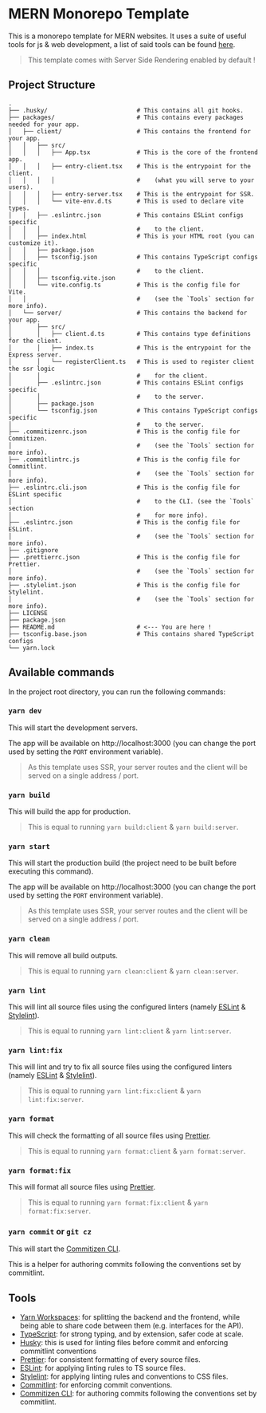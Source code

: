 # MERN Monorepo Template

This is a monorepo template for MERN websites. It uses a suite of useful tools for js & web development, a list of said tools can be found [here](#tools).

> This template comes with Server Side Rendering enabled by default !

## Project Structure

```
.
├── .husky/                         # This contains all git hooks.
├── packages/                       # This contains every packages needed for your app.
│   ├── client/                     # This contains the frontend for your app.
│   │   ├── src/
│   │   │   ├── App.tsx             # This is the core of the frontend app.
│   │   │   ├── entry-client.tsx    # This is the entrypoint for the client.
│   │   │   │                       #    (what you will serve to your users).
│   │   │   ├── entry-server.tsx    # This is the entrypoint for SSR.
│   │   │   └── vite-env.d.ts       # This is used to declare vite types.
│   │   ├── .eslintrc.json          # This contains ESLint configs specific
│   │   │                           #    to the client.
│   │   ├── index.html              # This is your HTML root (you can customize it).
│   │   ├── package.json
│   │   ├── tsconfig.json           # This contains TypeScript configs specific
│   │   │                           #    to the client.
│   │   ├── tsconfig.vite.json
│   │   └── vite.config.ts          # This is the config file for Vite.
│   │                               #    (see the `Tools` section for more info).
│   └── server/                     # This contains the backend for your app.
│       ├── src/
│       │   ├── client.d.ts         # This contains type definitions for the client.
│       │   ├── index.ts            # This is the entrypoint for the Express server.
│       │   └── registerClient.ts   # This is used to register client the ssr logic
│       │                           #    for the client.
│       ├── .eslintrc.json          # This contains ESLint configs specific
│       │                           #    to the server.
│       ├── package.json
│       └── tsconfig.json           # This contains TypeScript configs specific
│                                   #    to the server.
├── .commitizenrc.json              # This is the config file for Commitizen.
│                                   #    (see the `Tools` section for more info).
├── .commitlintrc.js                # This is the config file for Commitlint.
│                                   #    (see the `Tools` section for more info).
├── .eslintrc.cli.json              # This is the config file for ESLint specific
│                                   #    to the CLI. (see the `Tools` section
│                                   #    for more info).
├── .eslintrc.json                  # This is the config file for ESLint.
│                                   #    (see the `Tools` section for more info).
├── .gitignore
├── .prettierrc.json                # This is the config file for Prettier.
│                                   #    (see the `Tools` section for more info).
├── .stylelint.json                 # This is the config file for Stylelint.
│                                   #    (see the `Tools` section for more info).
├── LICENSE
├── package.json
├── README.md                       # <--- You are here !
├── tsconfig.base.json              # This contains shared TypeScript configs
└── yarn.lock
```

## Available commands

In the project root directory, you can run the following commands:

### `yarn dev`

This will start the development servers.

The app will be available on http://localhost:3000 (you can change the port used by setting the `PORT` environment variable).

> As this template uses SSR, your server routes and the client will be served on a single address / port.

### `yarn build`

This will build the app for production.

> This is equal to running `yarn build:client` & `yarn build:server`.

### `yarn start`

This will start the production build (the project need to be built before executing this command).

The app will be available on http://localhost:3000 (you can change the port used by setting the `PORT` environment variable).

> As this template uses SSR, your server routes and the client will be served on a single address / port.

### `yarn clean`

This will remove all build outputs.

> This is equal to running `yarn clean:client` & `yarn clean:server`.

### `yarn lint`

This will lint all source files using the configured linters (namely [ESLint](https://eslint.org/) & [Stylelint](https://stylelint.io/)).

> This is equal to running `yarn lint:client` & `yarn lint:server`.

### `yarn lint:fix`

This will lint and try to fix all source files using the configured linters (namely [ESLint](https://eslint.org/) & [Stylelint](https://stylelint.io/)).

> This is equal to running `yarn lint:fix:client` & `yarn lint:fix:server`.

### `yarn format`

This will check the formatting of all source files using [Prettier](https://prettier.io/).

> This is equal to running `yarn format:client` & `yarn format:server`.

### `yarn format:fix`

This will format all source files using [Prettier](https://prettier.io/).

> This is equal to running `yarn format:fix:client` & `yarn format:fix:server`.

### `yarn commit` or `git cz`

This will start the [Commitizen CLI](https://github.com/commitizen/cz-cli).

This is a helper for authoring commits following the conventions set by commitlint.

## Tools

- [Yarn Workspaces](https://classic.yarnpkg.com/lang/en/docs/workspaces/): for splitting the backend and the frontend, while being able to share code between them (e.g. interfaces for the API).
- [TypeScript](https://www.typescriptlang.org/): for strong typing, and by extension, safer code at scale.
- [Husky](https://typicode.github.io/husky/): this is used for linting files before commit and enforcing commitlint conventions
- [Prettier](https://prettier.io/): for consistent formatting of every source files.
- [ESLint](https://eslint.org/): for applying linting rules to TS source files.
- [Stylelint](https://stylelint.io/): for applying linting rules and conventions to CSS files.
- [Commitlint](https://commitlint.js.org/): for enforcing commit conventions.
- [Commitizen CLI](https://github.com/commitizen/cz-cli): for authoring commits following the conventions set by commitlint.
